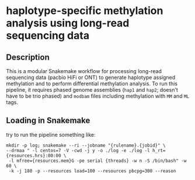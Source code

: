 # haplotype-specific methylation analysis using long-read sequencing data
## Description

This is a modular Snakemake workflow for processing long-read sequencing data (pacbio HiFi or ONT) to generate haplotype assigned methylation and to perform differential methylation analysis. To run this pipeline, it requires phased genome assemblies (`hap1` and `hap2`; doesn't have to be trio phased) and `modbam` files including methylation with `MM` and `ML` tags.

## Loading in **Snakemake**

try to run the pipeline something like:

```
mkdir -p log; snakemake --ri --jobname "{rulename}.{jobid}" \
--drmaa " -l centos=7 -V -cwd -j y -o ./log -e ./log -l h_rt={resources.hrs}:00:00 \
 -l mfree={resources.mem}G -pe serial {threads} -w n -S /bin/bash" -w 60 \
 -k -j 180 -p --resources load=100 --resources pbcpg=300 --reason
```
